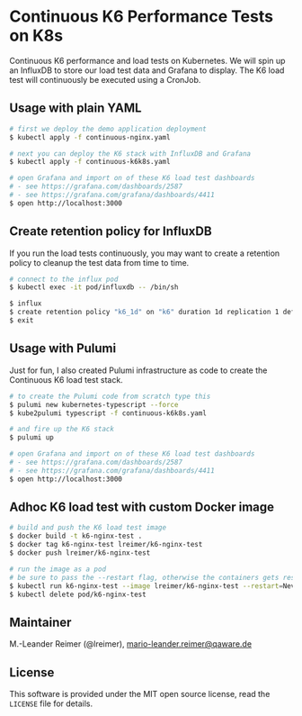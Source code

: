 # Continuous K6 Performance Tests on K8s

Continuous K6 performance and load tests on Kubernetes. We will spin up an InfluxDB to
store our load test data and Grafana to display. The K6 load test will continuously be
executed using a CronJob.

## Usage with plain YAML

```bash
# first we deploy the demo application deployment
$ kubectl apply -f continuous-nginx.yaml

# next you can deploy the K6 stack with InfluxDB and Grafana
$ kubectl apply -f continuous-k6k8s.yaml

# open Grafana and import on of these K6 load test dashboards
# - see https://grafana.com/dashboards/2587
# - see https://grafana.com/grafana/dashboards/4411
$ open http://localhost:3000
```

## Create retention policy for InfluxDB

If you run the load tests continuously, you may want to create a retention policy to cleanup the test data from time to time.

```bash
# connect to the influx pod
$ kubectl exec -it pod/influxdb -- /bin/sh

$ influx
$ create retention policy "k6_1d" on "k6" duration 1d replication 1 default
$ exit
```

## Usage with Pulumi

Just for fun, I also created Pulumi infrastructure as code to create the Continuous K6 load test stack.

```bash
# to create the Pulumi code from scratch type this
$ pulumi new kubernetes-typescript --force
$ kube2pulumi typescript -f continuous-k6k8s.yaml

# and fire up the K6 stack
$ pulumi up

# open Grafana and import on of these K6 load test dashboards
# - see https://grafana.com/dashboards/2587
# - see https://grafana.com/grafana/dashboards/4411
$ open http://localhost:3000
```

## Adhoc K6 load test with custom Docker image

```bash
# build and push the K6 load test image
$ docker build -t k6-nginx-test .
$ docker tag k6-nginx-test lreimer/k6-nginx-test
$ docker push lreimer/k6-nginx-test

# run the image as a pod
# be sure to pass the --restart flag, otherwise the containers gets restarted
$ kubectl run k6-nginx-test --image lreimer/k6-nginx-test --restart=Never --attach
$ kubectl delete pod/k6-nginx-test
```

## Maintainer

M.-Leander Reimer (@lreimer), <mario-leander.reimer@qaware.de>

## License

This software is provided under the MIT open source license, read the `LICENSE` file for details.
